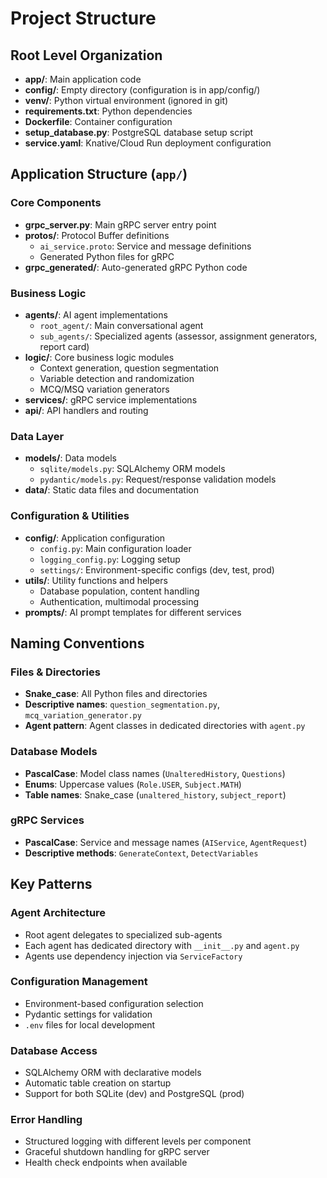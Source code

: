 # Project Structure

## Root Level Organization

- **app/**: Main application code
- **config/**: Empty directory (configuration is in app/config/)
- **venv/**: Python virtual environment (ignored in git)
- **requirements.txt**: Python dependencies
- **Dockerfile**: Container configuration
- **setup_database.py**: PostgreSQL database setup script
- **service.yaml**: Knative/Cloud Run deployment configuration

## Application Structure (`app/`)

### Core Components

- **grpc_server.py**: Main gRPC server entry point
- **protos/**: Protocol Buffer definitions
  - `ai_service.proto`: Service and message definitions
  - Generated Python files for gRPC
- **grpc_generated/**: Auto-generated gRPC Python code

### Business Logic

- **agents/**: AI agent implementations
  - `root_agent/`: Main conversational agent
  - `sub_agents/`: Specialized agents (assessor, assignment generators, report card)
- **logic/**: Core business logic modules
  - Context generation, question segmentation
  - Variable detection and randomization
  - MCQ/MSQ variation generators
- **services/**: gRPC service implementations
- **api/**: API handlers and routing

### Data Layer

- **models/**: Data models
  - `sqlite/models.py`: SQLAlchemy ORM models
  - `pydantic/models.py`: Request/response validation models
- **data/**: Static data files and documentation

### Configuration & Utilities

- **config/**: Application configuration
  - `config.py`: Main configuration loader
  - `logging_config.py`: Logging setup
  - `settings/`: Environment-specific configs (dev, test, prod)
- **utils/**: Utility functions and helpers
  - Database population, content handling
  - Authentication, multimodal processing
- **prompts/**: AI prompt templates for different services

## Naming Conventions

### Files & Directories
- **Snake_case**: All Python files and directories
- **Descriptive names**: `question_segmentation.py`, `mcq_variation_generator.py`
- **Agent pattern**: Agent classes in dedicated directories with `agent.py`

### Database Models
- **PascalCase**: Model class names (`UnalteredHistory`, `Questions`)
- **Enums**: Uppercase values (`Role.USER`, `Subject.MATH`)
- **Table names**: Snake_case (`unaltered_history`, `subject_report`)

### gRPC Services
- **PascalCase**: Service and message names (`AIService`, `AgentRequest`)
- **Descriptive methods**: `GenerateContext`, `DetectVariables`

## Key Patterns

### Agent Architecture
- Root agent delegates to specialized sub-agents
- Each agent has dedicated directory with `__init__.py` and `agent.py`
- Agents use dependency injection via `ServiceFactory`

### Configuration Management
- Environment-based configuration selection
- Pydantic settings for validation
- `.env` files for local development

### Database Access
- SQLAlchemy ORM with declarative models
- Automatic table creation on startup
- Support for both SQLite (dev) and PostgreSQL (prod)

### Error Handling
- Structured logging with different levels per component
- Graceful shutdown handling for gRPC server
- Health check endpoints when available